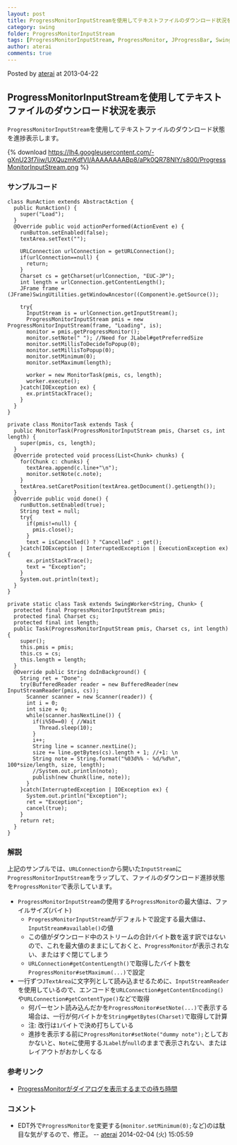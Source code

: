 ```yaml
---
layout: post
title: ProgressMonitorInputStreamを使用してテキストファイルのダウンロード状況を表示
category: swing
folder: ProgressMonitorInputStream
tags: [ProgressMonitorInputStream, ProgressMonitor, JProgressBar, SwingWorker, URLConnection, JTextArea]
author: aterai
comments: true
---
```


Posted by [aterai](http://terai.xrea.jp/aterai.html) at 2013-04-22

## ProgressMonitorInputStreamを使用してテキストファイルのダウンロード状況を表示
`ProgressMonitorInputStream`を使用してテキストファイルのダウンロード状態を進捗表示します。


{% download https://lh4.googleusercontent.com/-gXnU23f7iiw/UXQuzmKdfVI/AAAAAAAABp8/aPk0QR78NlY/s800/ProgressMonitorInputStream.png %}

### サンプルコード
<pre class="prettyprint"><code>class RunAction extends AbstractAction {
  public RunAction() {
    super("Load");
  }
  @Override public void actionPerformed(ActionEvent e) {
    runButton.setEnabled(false);
    textArea.setText("");

    URLConnection urlConnection = getURLConnection();
    if(urlConnection==null) {
      return;
    }
    Charset cs = getCharset(urlConnection, "EUC-JP");
    int length = urlConnection.getContentLength();
    JFrame frame = (JFrame)SwingUtilities.getWindowAncestor((Component)e.getSource());

    try{
      InputStream is = urlConnection.getInputStream();
      ProgressMonitorInputStream pmis = new ProgressMonitorInputStream(frame, "Loading", is);
      monitor = pmis.getProgressMonitor();
      monitor.setNote(" "); //Need for JLabel#getPreferredSize
      monitor.setMillisToDecideToPopup(0);
      monitor.setMillisToPopup(0);
      monitor.setMinimum(0);
      monitor.setMaximum(length);

      worker = new MonitorTask(pmis, cs, length);
      worker.execute();
    }catch(IOException ex) {
      ex.printStackTrace();
    }
  }
}

private class MonitorTask extends Task {
  public MonitorTask(ProgressMonitorInputStream pmis, Charset cs, int length) {
    super(pmis, cs, length);
  }
  @Override protected void process(List&lt;Chunk&gt; chunks) {
    for(Chunk c: chunks) {
      textArea.append(c.line+"\n");
      monitor.setNote(c.note);
    }
    textArea.setCaretPosition(textArea.getDocument().getLength());
  }
  @Override public void done() {
    runButton.setEnabled(true);
    String text = null;
    try{
      if(pmis!=null) {
        pmis.close();
      }
      text = isCancelled() ? "Cancelled" : get();
    }catch(IOException | InterruptedException | ExecutionException ex) {
      ex.printStackTrace();
      text = "Exception";
    }
    System.out.println(text);
  }
}

private static class Task extends SwingWorker&lt;String, Chunk&gt; {
  protected final ProgressMonitorInputStream pmis;
  protected final Charset cs;
  protected final int length;
  public Task(ProgressMonitorInputStream pmis, Charset cs, int length) {
    super();
    this.pmis = pmis;
    this.cs = cs;
    this.length = length;
  }
  @Override public String doInBackground() {
    String ret = "Done";
    try(BufferedReader reader = new BufferedReader(new InputStreamReader(pmis, cs));
      Scanner scanner = new Scanner(reader)) {
      int i = 0;
      int size = 0;
      while(scanner.hasNextLine()) {
        if(i%50==0) { //Wait
          Thread.sleep(10);
        }
        i++;
        String line = scanner.nextLine();
        size += line.getBytes(cs).length + 1; //+1: \n
        String note = String.format("%03d%% - %d/%d%n", 100*size/length, size, length);
        //System.out.println(note);
        publish(new Chunk(line, note));
      }
    }catch(InterruptedException | IOException ex) {
      System.out.println("Exception");
      ret = "Exception";
      cancel(true);
    }
    return ret;
  }
}
</code></pre>

### 解説
上記のサンプルでは、`URLConnection`から開いた`InputStream`に`ProgressMonitorInputStream`をラップして、ファイルのダウンロード進捗状態を`ProgressMonitor`で表示しています。

- `ProgressMonitorInputStream`の使用する`ProgressMonitor`の最大値は、ファイルサイズ(バイト)
    - `ProgressMonitorInputStream`がデフォルトで設定する最大値は、`InputStream#available()`の値
    - この値がダウンロード中のストリームの合計バイト数を返す訳ではないので、これを最大値のままにしておくと、`ProgressMonitor`が表示されない、またはすぐ閉じてしまう
    - `URLConnection#getContentLength()`で取得したバイト数を`ProgressMonitor#setMaximum(...)`で設定
- 一行ずつ`JTextArea`に文字列として読み込ませるために、`InputStreamReader`を使用しているので、エンコードを`URLConnection#getContentEncoding()`や`URLConnection#getContentType()`などで取得
    - 何パーセント読み込んだかを`ProgressMonitor#setNote(...)`で表示する場合は、一行が何バイトかを`String#getBytes(Charset)`で取得して計算
    - 注: 改行は`1`バイトで決め打ちしている
    - 進捗を表示する前に`ProgressMonitor#setNote("dummy note");`としておかないと、`Note`に使用する`JLabel`が`null`のままで表示されない、またはレイアウトがおかしくなる

<!-- dummy comment line for breaking list -->

### 参考リンク
- [ProgressMonitorがダイアログを表示するまでの待ち時間](http://terai.xrea.jp/Swing/MillisToDecideToPopup.html)

<!-- dummy comment line for breaking list -->

### コメント
- EDT外で`ProgressMonitor`を変更する(`monitor.setMinimum(0);`など)のは駄目な気がするので、修正。 -- [aterai](http://terai.xrea.jp/aterai.html) 2014-02-04 (火) 15:05:59

<!-- dummy comment line for breaking list -->

